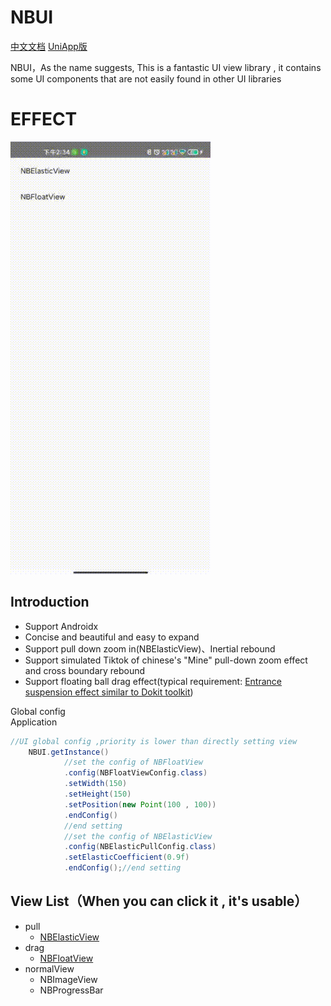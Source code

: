 # NBUI
[中文文档](./README_CN.md)  [UniApp版](./document/uniapp/uniapp_cn.md)

NBUI，As the name suggests, This is a fantastic UI view library , it contains some UI components that are not easily found in other UI libraries

# EFFECT
![Alt text](./document/xg.gif)

## Introduction
* Support Androidx
* Concise and beautiful and easy to expand
* Support pull down zoom in(NBElasticView)、Inertial rebound
* Support simulated Tiktok of chinese's "Mine" pull-down zoom effect and cross boundary rebound
* Support floating ball drag effect(typical requirement: [Entrance suspension effect similar to Dokit toolkit](https://github.com/didi/DoKit))

Global config<br>
Application

```java
//UI global config ,priority is lower than directly setting view
    NBUI.getInstance()
            //set the config of NBFloatView
            .config(NBFloatViewConfig.class)
            .setWidth(150)
            .setHeight(150)
            .setPosition(new Point(100 , 100))
            .endConfig()
            //end setting
            //set the config of NBElasticView
            .config(NBElasticPullConfig.class)
            .setElasticCoefficient(0.9f)
            .endConfig();//end setting

```

## View List（When you can click it , it's usable）
* pull
  - [NBElasticView](./document/readme_nb_elastic.md)
* drag
  - [NBFloatView](./document/readme_nb_float.md)  
* normalView
  - NBImageView
  - NBProgressBar

